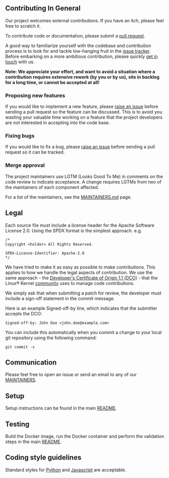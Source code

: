 ## Contributing In General
Our project welcomes external contributions. If you have an itch, please feel
free to scratch it.

To contribute code or documentation, please submit a [pull request](https://github.com/IBM/geospatial-event-observations/pulls).

A good way to familiarize yourself with the codebase and contribution process is
to look for and tackle low-hanging fruit in the [issue tracker](https://github.com/IBM/geospatial-event-observations/issues).
Before embarking on a more ambitious contribution, please quickly [get in touch](#communication) with us.

**Note: We appreciate your effort, and want to avoid a situation where a contribution
requires extensive rework (by you or by us), sits in backlog for a long time, or
cannot be accepted at all!**

### Proposing new features

If you would like to implement a new feature, please [raise an issue](https://github.com/IBM/geospatial-event-observations/issues)
before sending a pull request so the feature can be discussed. This is to avoid
you wasting your valuable time working on a feature that the project developers
are not interested in accepting into the code base.

### Fixing bugs

If you would like to fix a bug, please [raise an issue](https://github.com/IBM/geospatial-event-observations/issues) before sending a
pull request so it can be tracked.

### Merge approval

The project maintainers use LGTM (Looks Good To Me) in comments on the code
review to indicate acceptance. A change requires LGTMs from two of the
maintainers of each component affected.

For a list of the maintainers, see the [MAINTAINERS.md](MAINTAINERS.md) page.

## Legal

Each source file must include a license header for the Apache
Software License 2.0. Using the SPDX format is the simplest approach.
e.g.

```
/*
Copyright <holder> All Rights Reserved.

SPDX-License-Identifier: Apache-2.0
*/
```

We have tried to make it as easy as possible to make contributions. This
applies to how we handle the legal aspects of contribution. We use the
same approach - the [Developer's Certificate of Origin 1.1 (DCO)](https://github.com/hyperledger/fabric/blob/master/docs/source/DCO1.1.txt) - that the Linux® Kernel [community](https://elinux.org/Developer_Certificate_Of_Origin)
uses to manage code contributions.

We simply ask that when submitting a patch for review, the developer
must include a sign-off statement in the commit message.

Here is an example Signed-off-by line, which indicates that the
submitter accepts the DCO:

```
Signed-off-by: John Doe <john.doe@example.com>
```

You can include this automatically when you commit a change to your
local git repository using the following command:

```
git commit -s
```

## Communication
Please feel free to open an issue or send an email to any of our [MAINTAINERS](MAINTAINERS.md).

## Setup
Setup instructions can be found in the main [README](README.md).

## Testing
Build the Docker image, run the Docker container and perform the validation steps in the main [README](README.md).

## Coding style guidelines
Standard styles for [Python](https://www.python.org/dev/peps/pep-0008/) and [Javascript](https://www.w3schools.com/js/js_conventions.asp) are acceptable.
